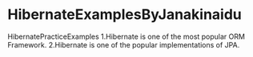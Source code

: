 # HibernateExamplesByJanakinaidu
HibernatePracticeExamples
1.Hibernate is one of the most popular ORM Framework.
2.Hibernate is one of the popular implementations of JPA.
